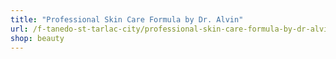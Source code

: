 ```yaml
---
title: "Professional Skin Care Formula by Dr. Alvin"
url: /f-tanedo-st-tarlac-city/professional-skin-care-formula-by-dr-alvin/
shop: beauty
---
```


